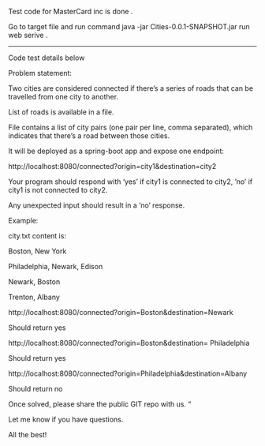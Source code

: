 
Test code for MasterCard inc is done .

Go to target file and run command 
java -jar Cities-0.0.1-SNAPSHOT.jar run web serive .


_______________________________________________________________________________________________
Code test details below

Problem statement:

 

Two cities are considered connected if there’s a series of roads that can be travelled from one city to another.

 

List of roads is available in a file.

File contains a list of city pairs (one pair per line, comma separated), which indicates that there’s a road between those cities.

 

It will be deployed as a spring-boot app and expose one endpoint:

http://localhost:8080/connected?origin=city1&destination=city2

 

Your program should respond with ‘yes’ if city1 is connected to city2, ’no’ if city1 is not connected to city2.

Any unexpected input should result in a ’no’ response.

 

Example:

city.txt content is:

Boston, New York

Philadelphia, Newark, Edison

Newark, Boston

Trenton, Albany

 

http://localhost:8080/connected?origin=Boston&destination=Newark

Should return yes

http://localhost:8080/connected?origin=Boston&destination= Philadelphia

Should return yes

http://localhost:8080/connected?origin=Philadelphia&destination=Albany

Should return no

 

 Once solved, please share the public GIT repo with us. “

 

 

Let me know if you have questions.

All the best!

 